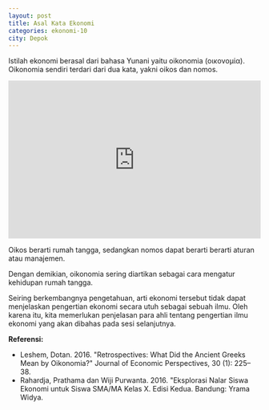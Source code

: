 ```yaml
---
layout: post
title: Asal Kata Ekonomi
categories: ekonomi-10
city: Depok
---
```


Istilah ekonomi berasal dari bahasa Yunani yaitu oikonomia (οικονομία). Oikonomia sendiri terdari dari dua kata, yakni oikos dan nomos.

<iframe width="100%" height="315" src="https://www.youtube.com/embed/Pu_aIK8oCiM?si=-jTfb85-0otyL6AF" title="YouTube video player" frameborder="0" allow="accelerometer; autoplay; clipboard-write; encrypted-media; gyroscope; picture-in-picture; web-share" referrerpolicy="strict-origin-when-cross-origin" allowfullscreen></iframe>

Oikos berarti rumah tangga, sedangkan nomos dapat berarti berarti aturan atau manajemen.

Dengan demikian, oikonomia sering diartikan sebagai cara mengatur kehidupan rumah tangga.

Seiring berkembangnya pengetahuan, arti ekonomi  tersebut tidak dapat menjelaskan pengertian ekonomi secara utuh sebagai sebuah ilmu. Oleh karena itu, kita memerlukan penjelasan para ahli tentang pengertian ilmu ekonomi yang akan dibahas pada sesi selanjutnya.

**Referensi:**
- Leshem, Dotan. 2016. "Retrospectives: What Did the Ancient Greeks Mean by Oikonomia?" Journal of Economic Perspectives, 30 (1): 225–38.
- Rahardja, Prathama dan Wiji Purwanta. 2016. "Eksplorasi Nalar Siswa Ekonomi untuk Siswa SMA/MA Kelas X. Edisi Kedua. Bandung: Yrama Widya.
